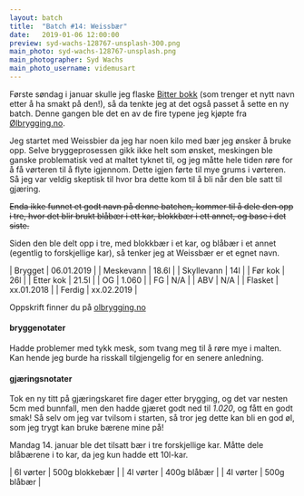 ```yaml
---
layout: batch
title:  "Batch #14: Weissbær"
date:   2019-01-06 12:00:00
preview: syd-wachs-128767-unsplash-300.png
main_photo: syd-wachs-128767-unsplash.png
main_photographer: Syd Wachs
main_photo_username: videmusart
---
```


Første søndag i januar skulle jeg flaske [Bitter bokk](/batch/9-bitter-bokk) (som trenger et nytt navn etter å ha smakt på den!), så da tenkte jeg at det også passet å sette en ny batch. Denne gangen ble det en av de fire typene jeg kjøpte fra [Ølbrygging.no](https://www.olbrygging.no/).

Jeg startet med Weissbier da jeg har noen kilo med bær jeg ønsker å bruke opp. Selve bryggeprosessen gikk ikke helt som ønsket, meskingen ble ganske problematisk ved at maltet tyknet til, og jeg måtte hele tiden røre for å få vørteren til å flyte igjennom. Dette igjen førte til mye grums i vørteren. Så jeg var veldig skeptisk til hvor bra dette kom til å bli når den ble satt til gjæring.

~~Enda ikke funnet et godt navn på denne batchen, kommer til å dele den opp i tre, hvor det blir brukt blåbær i ett kar, blokkbær i ett annet, og base i det siste.~~

Siden den ble delt opp i tre, med blokkbær i et kar, og blåbær i et annet (egentlig to forskjellige kar), så tenker jeg at Weissbær er et egnet navn.


| Brygget    | 06.01.2019 |
| Meskevann  | 18.6l      |
| Skyllevann | 14l        |
| Før kok    | 26l        |
| Etter kok  | 21.5l      |
| OG         | 1.060      |
| FG         | N/A        |
| ABV        | N/A        |
| Flasket    | xx.01.2018 |
| Ferdig     | xx.02.2019 |

Oppskrift finner du på [olbrygging.no](https://www.olbrygging.no/%C3%B8lbrygging-as/100355/weissbier-allgrain-%C3%B8lsett-tradisjonelt-hvete%C3%B8l-fra-syd-tyskland)


#### bryggenotater

Hadde problemer med tykk mesk, som tvang meg til å røre mye i malten. Kan hende jeg burde ha risskall tilgjengelig for en senere anledning.


#### gjæringsnotater

Tok en ny titt på gjæringskaret fire dager etter brygging, og det var nesten 5cm med bunnfall, men den hadde gjæret godt ned til *1.020*, og fått en godt smak! Så selv om jeg var tvilsom i starten, så tror jeg dette kan bli en god øl, som jeg trygt kan bruke bærene mine på!

Mandag 14. januar ble det tilsatt bær i tre forskjellige kar. Måtte dele blåbærene i to kar, da jeg kun hadde ett 10l-kar.


| 6l vørter | 500g blokkebær |
| 4l vørter | 400g blåbær    |
| 4l vørter | 500g blåbær    |
